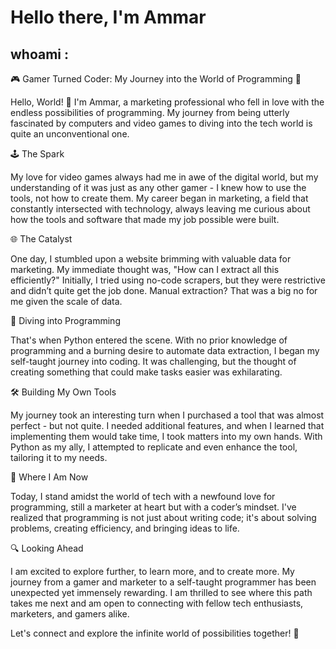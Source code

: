 # Hello there, I'm Ammar

## whoami :

🎮 Gamer Turned Coder: My Journey into the World of Programming 🚀

Hello, World! 👋 I'm Ammar, a marketing professional who fell in love with the endless possibilities of programming. My journey from being utterly fascinated by computers and video games to diving into the tech world is quite an unconventional one.

🕹️ The Spark

My love for video games always had me in awe of the digital world, but my understanding of it was just as any other gamer - I knew how to use the tools, not how to create them. My career began in marketing, a field that constantly intersected with technology, always leaving me curious about how the tools and software that made my job possible were built.

🌐 The Catalyst

One day, I stumbled upon a website brimming with valuable data for marketing. My immediate thought was, "How can I extract all this efficiently?" Initially, I tried using no-code scrapers, but they were restrictive and didn’t quite get the job done. Manual extraction? That was a big no for me given the scale of data.

🐍 Diving into Programming

That's when Python entered the scene. With no prior knowledge of programming and a burning desire to automate data extraction, I began my self-taught journey into coding. It was challenging, but the thought of creating something that could make tasks easier was exhilarating.

🛠️ Building My Own Tools

My journey took an interesting turn when I purchased a tool that was almost perfect - but not quite. I needed additional features, and when I learned that implementing them would take time, I took matters into my own hands. With Python as my ally, I attempted to replicate and even enhance the tool, tailoring it to my needs.

🚀 Where I Am Now

Today, I stand amidst the world of tech with a newfound love for programming, still a marketer at heart but with a coder’s mindset. I've realized that programming is not just about writing code; it's about solving problems, creating efficiency, and bringing ideas to life.

🔍 Looking Ahead

I am excited to explore further, to learn more, and to create more. My journey from a gamer and marketer to a self-taught programmer has been unexpected yet immensely rewarding. I am thrilled to see where this path takes me next and am open to connecting with fellow tech enthusiasts, marketers, and gamers alike.

Let's connect and explore the infinite world of possibilities together! 🌟
